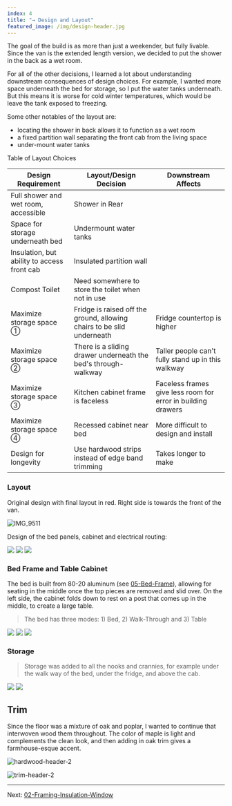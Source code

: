 ```yaml
---
index: 4
title: "→ Design and Layout"
featured_image: /img/design-header.jpg
---
```


The goal of the build is as more than just a weekender, but fully livable. Since the van is the extended length version, we decided to put the shower in the back as a wet room. 

For all of the other decisions, I learned a lot about understanding downstream consequences of design choices. For example, I wanted more space underneath the bed for storage, so I put the water tanks underneath. But this means it is worse for cold winter temperatures, which would be leave the tank exposed to freezing.

Some other notables of the layout are:
- locating the shower in back allows it to function as a wet room
- a fixed partition wall separating the front cab from the living space
- under-mount water tanks

Table of Layout Choices

| Design Requirement                          | Layout/Design Decision                                                 | Downstream Affects                                           |
| ------------------------------------------- | ---------------------------------------------------------------------- | ------------------------------------------------------------ |
| Full shower and wet room, accessible        | Shower in Rear                                                         |                                                              |
| Space for storage underneath bed            | Undermount water tanks                                                 |                                                              |
| Insulation, but ability to access front cab | Insulated partition wall                                               |                                                              |
| Compost Toilet                              | Need somewhere to store the toilet when not in use                     |                                                              |
| Maximize storage space ①                    | Fridge is raised off the ground, allowing chairs to be slid underneath | Fridge countertop is higher                                  |
| Maximize storage space ②                    | There is a sliding drawer underneath the bed's through-walkway         | Taller people can't fully stand up in this walkway           |
| Maximize storage space ③                    | Kitchen cabinet frame is faceless                                      | Faceless frames give less room for error in building drawers |
| Maximize storage space ④                    | Recessed cabinet near bed                                              | More difficult to design and install                         |
| Design for longevity                        | Use hardwood strips instead of edge band trimming                      | Takes longer to make                                         |

### Layout

Original design with final layout in red. Right side is towards the front of the van.

![IMG_9511](img/IMG_9511.jpg)

Design of the bed panels, cabinet and electrical routing:

<div class="gallery" data-columns="3">
	<img src="/img/bed-frame-design.jpeg">
	<img src="/img/design-header.jpg">
	<img src="/img/sketch_elec_layout.jpg">
</div>

### Bed Frame and Table Cabinet

The bed is built from 80-20 aluminum (see [05-Bed-Frame](05-Bed-Frame)), allowing for seating in the middle once the top pieces are removed and slid over. On the left side, the cabinet folds down to rest on a post that comes up in the middle, to create a large table. 

> The bed has three modes: 1) Bed, 2) Walk-Through and 3) Table

<div class="gallery" data-columns="3">
	<img src="/img/01-header.jpg">
	<img src="/img/bed-frame-5.jpg">
	<img src="/img/10-header.jpg">
</div>

### Storage

> Storage was added to all the nooks and crannies, for example under the walk way of the bed, under the fridge, and above the cab.

<div class="gallery" data-columns="2">
	<img src="/img/IMG_4674%201.jpg">
	<img src="/img/fridge.jpeg">
</div>


## Trim

Since the floor was a mixture of oak and poplar, I wanted to continue that interwoven wood them throughout. The color of maple is light and complements the clean look, and then adding in oak trim gives a farmhouse-esque accent. 

![hardwood-header-2](img/hardwood-header-2.jpg)

![trim-header-2](img/trim-header-2.jpg)

---

Next:  [02-Framing-Insulation-Window](02-Framing-Insulation-Window)